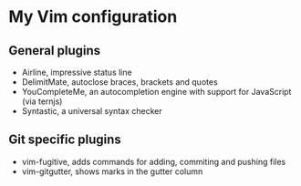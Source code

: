 # My Vim configuration

## General plugins
- Airline, impressive status line
- DelimitMate, autoclose braces, brackets and quotes
- YouCompleteMe, an autocompletion engine with support for JavaScript (via ternjs)
- Syntastic, a universal syntax checker

## Git specific plugins
- vim-fugitive, adds commands for adding, commiting and pushing files
- vim-gitgutter, shows marks in the gutter column

